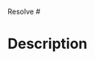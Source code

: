 <!--
(Thanks for sending a pull request!)
-->

Resolve #

# Description

<!-- Short description of what this PR resolves -->
